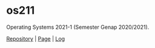 # os211
Operating Systems 2021-1 (Semester Genap 2020/2021).

[Repository](https://github.com/ianandersenng/os211) | [Page](https://ianandersenng.github.io/os211/) | [Log](https://github.com/ianandersenng/os211/blob/master/TXT/mylog.txt)

